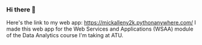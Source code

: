 ### Hi there 👋
Here's the link to my web app: https://mickalleny2k.pythonanywhere.com/
I made this web app for the Web Services and Applications (WSAA) module of the Data Analytics course I'm taking at ATU.

<!--
**mickalleny2k/mickalleny2k** is a ✨ _special_ ✨ repository because its `README.md` (this file) appears on your GitHub profile.

Here are some ideas to get you started:

- 🔭 I’m currently working on ...
- 🌱 I’m currently learning ...
- 👯 I’m looking to collaborate on ...
- 🤔 I’m looking for help with ...
- 💬 Ask me about ...
- 📫 How to reach me: ...
- 😄 Pronouns: ...
- ⚡ Fun fact: ...
-->
